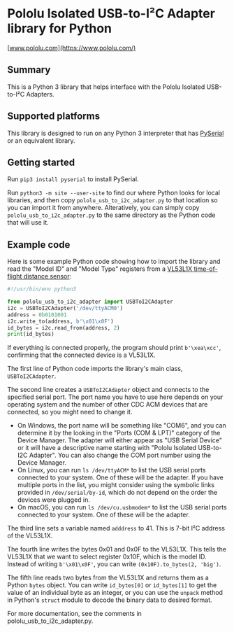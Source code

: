 # Pololu Isolated USB-to-I²C Adapter library for Python

[www.pololu.com](https://www.pololu.com/)

## Summary

This is a Python 3 library that helps interface with the
Pololu Isolated USB-to-I²C Adapters.


## Supported platforms

This library is designed to run on any Python 3 interpreter that has
[PySerial](https://pypi.org/project/pyserial/) or an equivalent library.


## Getting started

Run `pip3 install pyserial` to install PySerial.

Run `python3 -m site --user-site` to find our where Python looks for local
libraries, and then copy `pololu_usb_to_i2c_adapter.py` to
that location so you can import it from anywhere.
Alteratively, you can simply copy  `pololu_usb_to_i2c_adapter.py` to the same
directory as the Python code that will use it.


## Example code

Here is some example Python code showing how to import the library and
read the "Model ID" and "Model Type" registers from a
[VL53L1X time-of-flight distance sensor][3415]:

```py
#!/usr/bin/env python3

from pololu_usb_to_i2c_adapter import USBToI2CAdapter
i2c = USBToI2CAdapter('/dev/ttyACM0')
address = 0b0101001
i2c.write_to(address, b'\x01\x0F')
id_bytes = i2c.read_from(address, 2)
print(id_bytes)
```

If everything is connected properly, the program should print
<code>b'\xea\xcc'</code>, confirming that the connected device is a VL53L1X.

The first line of Python code imports the library's main class, `USBToI2CAdapter`.

The second line creates a `USBToI2CAdapter` object and connects to the specified
serial port.  The port name you have to use here depends on your operating
system and the number of other CDC ACM devices that are connected, so you might
need to change it.

- On Windows, the port name will be something like "COM6", and you can
  determine it by the looking in the "Ports (COM & LPT)" category of the
  Device Manager.  The adapter will either appear as "USB Serial Device" or
  it will have a descriptive name starting with
  "Pololu Isolated USB-to-I2C Adapter".  You can also change the COM port
  number using the Device Manager.
- On Linux, you can run `ls /dev/ttyACM*` to list the USB serial ports connected
  to your system.  One of these will be the adapter.  If you have multiple
  ports in the list, you might consider using the symbolic links provided in
  `/dev/serial/by-id`, which do not depend on the order the devices were
  plugged in.
- On macOS, you can run `ls /dev/cu.usbmodem*` to list the USB serial ports
  connected to your system.  One of these will be the adapter.

The third line sets a variable named `adddress` to 41.  This is 7-bit
I²C address of the VL53L1X.

The fourth line writes the bytes 0x01 and 0x0F to the VL53L1X.  This tells
the VL53L1X that we want to select register 0x10F, which is the model ID.
Instead of writing <code>b'\x01\x0F'</code>, you can write
`(0x10F).to_bytes(2, 'big')`.

The fifth line reads two bytes from the VL53L1X and returns them as a Python
`bytes` object.  You can write `id_bytes[0]` or `id_bytes[1]` to get the value
of an individual byte as an integer, or you can use the `unpack` method in
Python's `struct` module to decode the binary data to desired format.

For more documentation, see the comments in pololu_usb_to_i2c_adapter.py.

[3415]: https://www.pololu.com/product/3415

